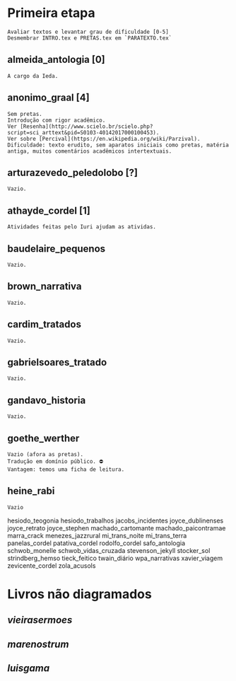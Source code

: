 Primeira etapa
==============
	Avaliar textos e levantar grau de dificuldade [0-5]
	Desmembrar INTRO.tex e PRETAS.tex em `PARATEXTO.tex`


almeida_antologia [0]
-----------------
	A cargo da Ieda.

anonimo_graal [4]
-------------
	Sem pretas. 
	Introdução com rigor acadêmico. 
	Ver [Resenha](http://www.scielo.br/scielo.php?script=sci_arttext&pid=S0103-40142017000100453).
	Ver sobre [Percival](https://en.wikipedia.org/wiki/Parzival).
	Dificuldade: texto erudito, sem aparatos iniciais como pretas, matéria antiga, muitos comentários acadêmicos intertextuais.

arturazevedo_peledolobo [?]
-----------------------
	Vazio.

athayde_cordel [1]
--------------
	Atividades feitas pelo Iuri ajudam as atividas.

baudelaire_pequenos
-------------------
	Vazio.

brown_narrativa
---------------
	Vazio.

cardim_tratados
---------------
	Vazio.

gabrielsoares_tratado
---------------------
	Vazio.

gandavo_historia
----------------
	Vazio.

goethe_werther
--------------
	Vazio (afora as pretas).
	Tradução em domínio público. ⛔
	Vantagem: temos uma ficha de leitura.


heine_rabi
----------
	Vazio

hesiodo_teogonia
hesiodo_trabalhos
jacobs_incidentes
joyce_dublinenses
joyce_retrato
joyce_stephen
machado_cartomante
machado_paicontramae
marra_crack
menezes_jazzrural
mi_trans_noite
mi_trans_terra
panelas_cordel
patativa_cordel
rodolfo_cordel
safo_antologia
schwob_monelle
schwob_vidas_cruzada
stevenson_jekyll
stocker_sol
strindberg_hemso
tieck_feitico
twain_diário
wpa_narrativas
xavier_viagem
zevicente_cordel
zola_acusols


Livros não diagramados
======================

_vieirasermoes_
-------------

_marenostrum_
-----------

_luisgama_
--------
	


